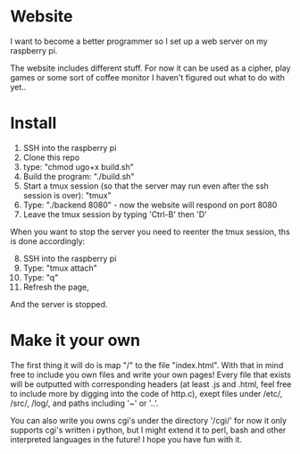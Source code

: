 # Website
I want to become a better programmer so I set up a web server on my raspberry pi.

The website includes different stuff. 
For now it can be used as a cipher, play games or 
some sort of coffee monitor I haven't figured out what to do with yet..

# Install

1. SSH into the raspberry pi
2. Clone this repo
3. type: "chmod ugo+x build.sh"
4. Build the program: "./build.sh" 
5. Start a tmux session (so that the server may run even after the ssh session is over): "tmux"
6. Type: "./backend 8080" - now the website will respond on port 8080
7. Leave the tmux session by typing 'Ctrl-B' then 'D'

When you want to stop the server you need to reenter the tmux session, ths is done accordingly:

8. SSH into the raspberry pi
9. Type: "tmux attach" 
10. Type: "q"
11. Refresh the page,

And the server is stopped.

# Make it your own

The first thing it will do is map "/" to the file "index.html".
With that in mind free to include you own files and write your own pages!
Every file that exists will be outputted with corresponding headers (at least .js and .html, feel free to include more by digging into the code of http.c), exept files under /etc/, /src/, /log/, and paths including '~' or '..'. 

You can also write you owns cgi's under the directory '/cgi/' for now it only supports cgi's written i python, 
but I might extend it to perl, bash and other interpreted languages in the future! 
I hope you have fun with it. 
